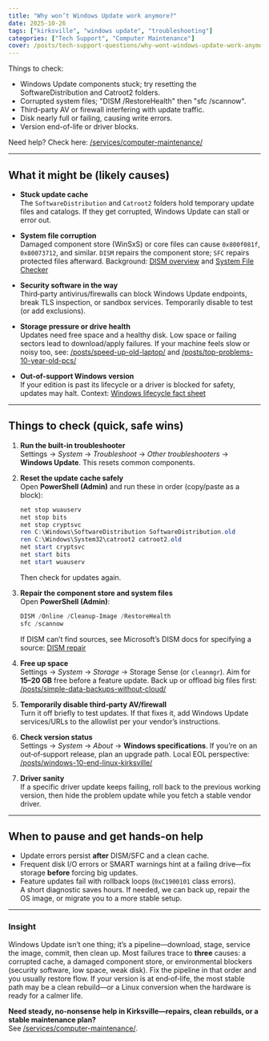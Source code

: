 ```yaml
---
title: "Why won’t Windows Update work anymore?"
date: 2025-10-26
tags: ["kirksville", "windows update", "troubleshooting"]
categories: ["Tech Support", "Computer Maintenance"]
cover: /posts/tech-support-questions/why-wont-windows-update-work-anymore/images/not-updating.webp
---
```


Things to check:

- Windows Update components stuck; try resetting the SoftwareDistribution and Catroot2 folders.
- Corrupted system files; "DISM /RestoreHealth" then "sfc /scannow".
- Third-party AV or firewall interfering with update traffic.
- Disk nearly full or failing, causing write errors.
- Version end-of-life or driver blocks.

Need help? Check here: [/services/computer-maintenance/](/services/computer-maintenance/)

---

## What it might be (likely causes)

- **Stuck update cache**  
  The `SoftwareDistribution` and `Catroot2` folders hold temporary update files and catalogs. If they get corrupted, Windows Update can stall or error out.

- **System file corruption**  
  Damaged component store (WinSxS) or core files can cause `0x800f081f`, `0x80073712`, and similar. `DISM` repairs the component store; `SFC` repairs protected files afterward. Background: [DISM overview](https://learn.microsoft.com/windows-hardware/manufacture/desktop/dism-overview) and [System File Checker](https://support.microsoft.com/windows/use-the-system-file-checker-tool-to-repair-missing-or-corrupted-system-files-79aa86cb-ca52-166a-92a3-966e85d4094e)

- **Security software in the way**  
  Third‑party antivirus/firewalls can block Windows Update endpoints, break TLS inspection, or sandbox services. Temporarily disable to test (or add exclusions).

- **Storage pressure or drive health**  
  Updates need free space and a healthy disk. Low space or failing sectors lead to download/apply failures. If your machine feels slow or noisy too, see: [/posts/speed-up-old-laptop/](/posts/speed-up-old-laptop/) and [/posts/top-problems-10-year-old-pcs/](/posts/top-problems-10-year-old-pcs/)

- **Out-of-support Windows version**  
  If your edition is past its lifecycle or a driver is blocked for safety, updates may halt. Context: [Windows lifecycle fact sheet](https://learn.microsoft.com/lifecycle/)

---

## Things to check (quick, safe wins)

1. **Run the built-in troubleshooter**  
   Settings → *System* → *Troubleshoot* → *Other troubleshooters* → **Windows Update**. This resets common components.

2. **Reset the update cache safely**  
   Open **PowerShell (Admin)** and run these in order (copy/paste as a block):  
   ```powershell
   net stop wuauserv
   net stop bits
   net stop cryptsvc
   ren C:\Windows\SoftwareDistribution SoftwareDistribution.old
   ren C:\Windows\System32\catroot2 catroot2.old
   net start cryptsvc
   net start bits
   net start wuauserv
   ```
   Then check for updates again.

3. **Repair the component store and system files**  
   Open **PowerShell (Admin)**:  
   ```powershell
   DISM /Online /Cleanup-Image /RestoreHealth
   sfc /scannow
   ```
   If DISM can’t find sources, see Microsoft’s DISM docs for specifying a source: [DISM repair](https://learn.microsoft.com/windows-hardware/manufacture/desktop/dism-deployment-image-servicing-and-management-technical-reference)

4. **Free up space**  
   Settings → *System* → *Storage* → Storage Sense (or `cleanmgr`). Aim for **15–20 GB** free before a feature update. Back up or offload big files first: [/posts/simple-data-backups-without-cloud/](/posts/simple-data-backups-without-cloud/)

5. **Temporarily disable third‑party AV/firewall**  
   Turn it off briefly to test updates. If that fixes it, add Windows Update services/URLs to the allowlist per your vendor’s instructions.

6. **Check version status**  
   Settings → *System* → *About* → **Windows specifications**. If you’re on an out‑of‑support release, plan an upgrade path. Local EOL perspective: [/posts/windows-10-end-linux-kirksville/](/posts/windows-10-end-linux-kirksville/)

7. **Driver sanity**  
   If a specific driver update keeps failing, roll back to the previous working version, then hide the problem update while you fetch a stable vendor driver.

---

## When to pause and get hands-on help

- Update errors persist **after** DISM/SFC and a clean cache.  
- Frequent disk I/O errors or SMART warnings hint at a failing drive—fix storage **before** forcing big updates.  
- Feature updates fail with rollback loops (`0xC1900101` class errors).  
A short diagnostic saves hours. If needed, we can back up, repair the OS image, or migrate you to a more stable setup.

---

### Insight
Windows Update isn’t one thing; it’s a pipeline—download, stage, service the image, commit, then clean up. Most failures trace to **three** causes: a corrupted cache, a damaged component store, or environmental blockers (security software, low space, weak disk). Fix the pipeline in that order and you usually restore flow. If your version is at end‑of‑life, the most stable path may be a clean rebuild—or a Linux conversion when the hardware is ready for a calmer life.

**Need steady, no‑nonsense help in Kirksville—repairs, clean rebuilds, or a stable maintenance plan?**  
See [/services/computer-maintenance/](/services/computer-maintenance/).
